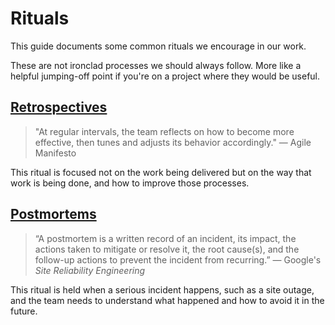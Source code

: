# Rituals

This guide documents some common rituals we encourage in our work.

These are not ironclad processes we should always follow. More like a helpful jumping-off point if you're on a project where they would be useful.

## [Retrospectives](./retros.md)

> "At regular intervals, the team reflects on how to become more effective, then tunes and adjusts its behavior accordingly." — Agile Manifesto

This ritual is focused not on the work being delivered but on the way that work is being done, and how to improve those processes.

## [Postmortems](./postmortems.md)

> “A postmortem is a written record of an incident, its impact, the actions taken to mitigate or resolve it, the root cause(s), and the follow-up actions to prevent the incident from recurring.” — Google's _Site Reliability Engineering_

This ritual is held when a serious incident happens, such as a site outage, and the team needs to understand what happened and how to avoid it in the future.
